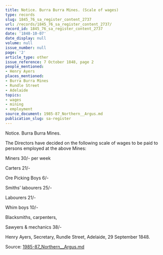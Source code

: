 ```yaml
---
title: Notice. Burra Burra Mines. (Scale of wages)
type: records
slug: 1845_76_sa_register_content_2737
url: /records/1845_76_sa_register_content_2737/
record_id: 1845_76_sa_register_content_2737
date: '1848-10-07'
date_display: null
volume: null
issue_number: null
page: '2'
article_type: other
issue_reference: 7 October 1848, page 2
people_mentioned:
- Henry Ayers
places_mentioned:
- Burra Burra Mines
- Rundle Street
- Adelaide
topics:
- wages
- mining
- employment
source_document: 1985-87_Northern__Argus.md
publication_slug: sa-register
---
```


Notice.  Burra Burra Mines.

The Directors have decided on the following scale of wages to be paid to persons employed at the above Mines:

Miners	30/- per week

Carters	21/-

Ore Picking Boys	6/-

Smiths’ labourers	25/-

Labourers	21/-

Whim boys	10/-

Blacksmiths, carpenters,

Sawyers & mechanics	38/-

Henry Ayers, Secretary, Rundle Street, Adelaide, 29 September 1848.

Source: [1985-87_Northern__Argus.md](/downloads/markdown/1985-87_Northern__Argus.md)
